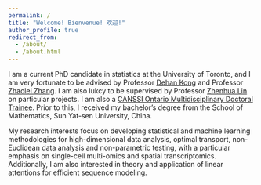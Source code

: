 ```yaml
---
permalink: /
title: "Welcome! Bienvenue! 欢迎!"
author_profile: true
redirect_from: 
  - /about/
  - /about.html
---
```


I am a current PhD candidate in statistics at the University of Toronto, and I am very fortunate to be advised by Professor [Dehan Kong](https://sites.google.com/site/kongdehanstat/) and Professor [Zhaolei Zhang](http://sites.utoronto.ca/zhanglab/). I am also lukcy to be supervised by Professor [Zhenhua Lin](https://blog.nus.edu.sg/zhenhua/) on particular projects. I am also a [CANSSI Ontario Multidisciplinary Doctoral Trainee](https://canssiontario.utoronto.ca/opportunities/uoft-opportunities/mdoc/). Prior to this, I received my bachelor’s degree from the School of Mathematics, Sun Yat-sen University, China.

My research interests focus on developing statistical and machine learning methodologies for high-dimensional data analysis, optimal transport, non-Euclidean data analysis and non-parametric testing, with a particular emphasis on single-cell multi-omics and spatial transcriptomics. Additionally, I am also interested in theory and application of linear attentions for efficient sequence modeling.  
